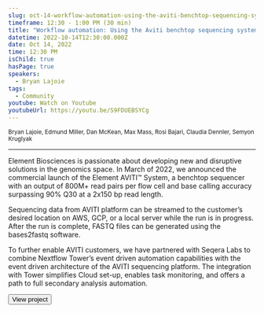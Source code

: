```yaml
---
slug: oct-14-workflow-automation-using-the-aviti-benchtop-sequencing-system-and-nextflow-tower
timeframe: 12:30 - 1:00 PM (30 min)
title: "Workflow automation: Using the Aviti benchtop sequencing system and Nextflow Tower"
datetime: 2022-10-14T12:30:00.000Z
date: Oct 14, 2022
time: 12:30 PM
isChild: true
hasPage: true
speakers:
  - Bryan Lajoie
tags:
  - Community
youtube: Watch on Youtube
youtubeUrl: https://youtu.be/S9FDUEBSYCg
---
```

<div className="mb-4">
  <small className="typo-small">
    Bryan Lajoie, Edmund Miller, Dan McKean, Max Mass, Rosi Bajari, Claudia Dennler, Semyon Kruglyak
  </small>
</div>

<hr className="border-t border-gray-50 mb-4 opacity-20" />

Element Biosciences is passionate about developing new and disruptive solutions in the genomics space.  In March of 2022, we announced the commercial launch of the Element AVITI™ System, a benchtop sequencer with an output of 800M+ read pairs per flow cell and base calling accuracy surpassing 90% Q30 at a 2x150 bp read length.

Sequencing data from AVITI platform can be streamed to the customer’s desired location on AWS, GCP, or a local server while the run is in progress.  After the run is complete, FASTQ files can be generated using the bases2fastq software.

To further enable AVITI customers, we have partnered with Seqera Labs to combine Nextflow Tower’s event driven automation capabilities with the event driven architecture of the AVITI sequencing platform.  The integration with Tower simplifies Cloud set-up, enables task monitoring, and offers a path to full secondary analysis automation.

<div>
  <Button to="https://www.elementbiosciences.com/blog" variant="secondary" size="md" arrow>
    View project
  </Button>
</div>
